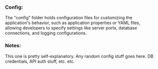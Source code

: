 ### Config:
The "config" folder holds configuration files for customizing the application's behavior, such as application properties
or YAML files, allowing developers to specify settings like server ports, database connections, and logging
configurations.

### Notes:
This one is pretty self-explanatory. Any random config stuff goes here. DB credentials, API auth stuff, etc. etc.
